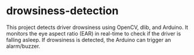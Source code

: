 # drowsiness-detection
This project detects driver drowsiness using OpenCV, dlib, and Arduino. It monitors the eye aspect ratio (EAR) in real-time to check if the driver is falling asleep. If drowsiness is detected, the Arduino can trigger an alarm/buzzer.
